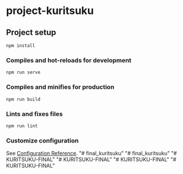 # project-kuritsuku

## Project setup
```
npm install
```

### Compiles and hot-reloads for development
```
npm run serve
```

### Compiles and minifies for production
```
npm run build
```

### Lints and fixes files
```
npm run lint
```

### Customize configuration
See [Configuration Reference](https://cli.vuejs.org/config/).
"# final_kuritsuku" 
"# final_kuritsuku" 
"# KURITSUKU-FINAL" 
"# KURITSUKU-FINAL" 
"# KURITSUKU-FINAL" 
"# KURITSUKU-FINAL" 
